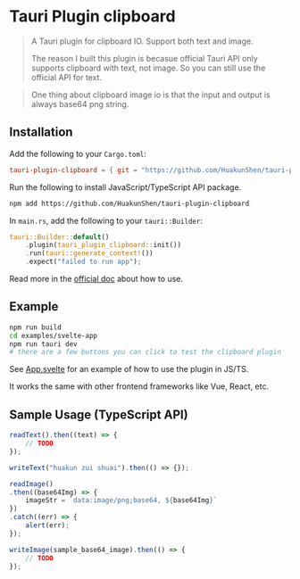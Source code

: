 # Tauri Plugin clipboard

> A Tauri plugin for clipboard IO. Support both text and image.
>
> The reason I built this plugin is becasue official Tauri API only supports clipboard with text, not image. So you can still use the official API for text.


> One thing about clipboard image io is that the input and output is always base64 png string.

## Installation

Add the following to your `Cargo.toml`:

```toml
tauri-plugin-clipboard = { git = "https://github.com/HuakunShen/tauri-plugin-clipboard", branch = "dev" }
```

Run the following to install JavaScript/TypeScript API package.

```bash
npm add https://github.com/HuakunShen/tauri-plugin-clipboard
```

In `main.rs`, add the following to your `tauri::Builder`:

```rust
tauri::Builder::default()
    .plugin(tauri_plugin_clipboard::init())
    .run(tauri::generate_context!())
    .expect("failed to run app");
```

Read more in the [official doc](https://tauri.app/v1/guides/features/plugin/#using-a-plugin) about how to use.

## Example

```bash
npm run build
cd examples/svelte-app
npm run tauri dev
# there are a few buttons you can click to test the clipboard plugin
```

See [App.svelte](examples/svelte-app/src/App.svelte) for an example of how to use the plugin in JS/TS.

It works the same with other frontend frameworks like Vue, React, etc.


## Sample Usage (TypeScript API)

```ts
readText().then((text) => {
    // TODO
});

writeText("huakun zui shuai").then(() => {});

readImage()
.then((base64Img) => {
    imageStr = `data:image/png;base64, ${base64Img}`
})
.catch((err) => {
    alert(err);
});

writeImage(sample_base64_image).then(() => {
    // TODO
});
```
